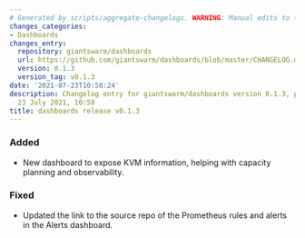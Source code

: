 ```yaml
---
# Generated by scripts/aggregate-changelogs. WARNING: Manual edits to this files will be overwritten.
changes_categories:
- Dashboards
changes_entry:
  repository: giantswarm/dashboards
  url: https://github.com/giantswarm/dashboards/blob/master/CHANGELOG.md#013---2021-07-23
  version: 0.1.3
  version_tag: v0.1.3
date: '2021-07-23T10:58:24'
description: Changelog entry for giantswarm/dashboards version 0.1.3, published on
  23 July 2021, 10:58
title: dashboards release v0.1.3
---
```


### Added
- New dashboard to expose KVM information, helping with capacity planning and observability.
### Fixed
- Updated the link to the source repo of the Prometheus rules and alerts in the Alerts dashboard.
